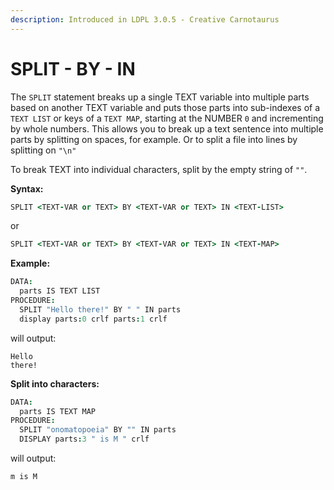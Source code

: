 ```yaml
---
description: Introduced in LDPL 3.0.5 - Creative Carnotaurus
---
```


# SPLIT - BY - IN

The `SPLIT` statement breaks up a single TEXT variable into multiple parts based on another TEXT variable and puts those parts into sub-indexes of a `TEXT LIST` or keys of a `TEXT MAP`, starting at the NUMBER `0` and incrementing by whole numbers. This allows you to break up a text sentence into multiple parts by splitting on spaces, for example. Or to split a file into lines by splitting on `"\n"`

To break TEXT into individual characters, split by the empty string of `""`.

**Syntax:**

```coffeescript
SPLIT <TEXT-VAR or TEXT> BY <TEXT-VAR or TEXT> IN <TEXT-LIST>
```

or

```coffeescript
SPLIT <TEXT-VAR or TEXT> BY <TEXT-VAR or TEXT> IN <TEXT-MAP>
```

**Example:**

```coffeescript
DATA:
  parts IS TEXT LIST
PROCEDURE:
  SPLIT "Hello there!" BY " " IN parts
  display parts:0 crlf parts:1 crlf
```

will output:

```text
Hello
there!
```

**Split into characters:**

```coffeescript
DATA:
  parts IS TEXT MAP
PROCEDURE:
  SPLIT "onomatopoeia" BY "" IN parts
  DISPLAY parts:3 " is M " crlf
```

will output:

```text
m is M
```

